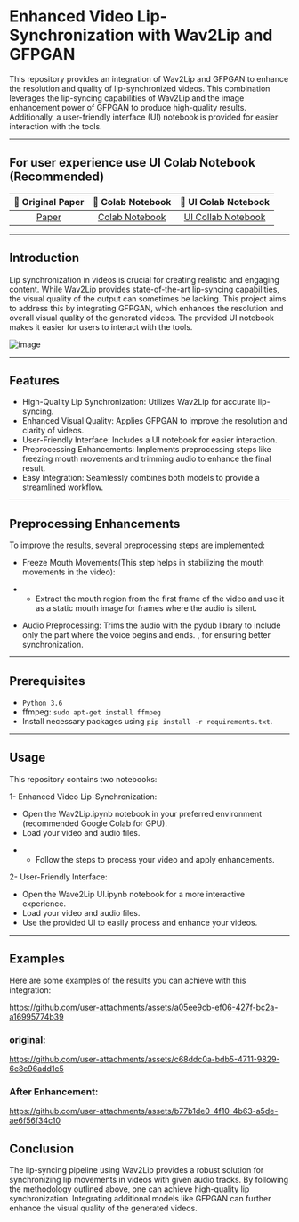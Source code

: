 # Enhanced Video Lip-Synchronization with Wav2Lip and GFPGAN

This repository provides an integration of Wav2Lip and GFPGAN to enhance the resolution and quality of lip-synchronized videos. This combination leverages the lip-syncing capabilities of Wav2Lip and the image enhancement power of GFPGAN to produce high-quality results. Additionally, a user-friendly interface (UI) notebook is provided for easier interaction with the tools.

-------------------------------------------------------------------------------------
## For user experience use UI Colab Notebook (Recommended)
|📑 Original Paper|📔 Colab Notebook |📔 UI Colab Notebook 
|:-:|:-:|:-:|
[Paper](http://arxiv.org/abs/2008.10010) |  [Colab Notebook](https://colab.research.google.com/drive/1A2lF-OfXBu1k2SsGnQiCZBTmpi-PSDZR?usp=sharing)| [UI Collab Notebook](https://colab.research.google.com/drive/1_6DpJnzU35Rew0LHUJUL2lKD4o-biY5M?usp=sharing)

-------------------------------------------------------------------------------------

## Introduction
Lip synchronization in videos is crucial for creating realistic and engaging content. While Wav2Lip provides state-of-the-art lip-syncing capabilities, the visual quality of the output can sometimes be lacking. This project aims to address this by integrating GFPGAN, which enhances the resolution and overall visual quality of the generated videos. The provided UI notebook makes it easier for users to interact with the tools.

![image](https://github.com/user-attachments/assets/693225f3-ad94-41fa-9302-126e947d91dd)

--------------

## Features
- High-Quality Lip Synchronization: Utilizes Wav2Lip for accurate lip-syncing.
- Enhanced Visual Quality: Applies GFPGAN to improve the resolution and clarity of videos.
- User-Friendly Interface: Includes a UI notebook for easier interaction.
- Preprocessing Enhancements: Implements preprocessing steps like freezing mouth movements and trimming audio to enhance the final result.
- Easy Integration: Seamlessly combines both models to provide a streamlined workflow.
-----------------------------
## Preprocessing Enhancements
To improve the results, several preprocessing steps are implemented:

- Freeze Mouth Movements(This step helps in stabilizing the mouth movements in the video):
* *  Extract the mouth region from the first frame of the video and use it as a static mouth image for frames where the audio is silent.
- Audio Preprocessing: Trims the audio with the pydub library to include only the part where the voice begins and ends. , for ensuring better synchronization.
    
-------------------------
## Prerequisites

- `Python 3.6` 
- ffmpeg: `sudo apt-get install ffmpeg`
- Install necessary packages using `pip install -r requirements.txt`. 
-------------------------------------------------------------
## Usage
This repository contains two notebooks:

1- Enhanced Video Lip-Synchronization:

- Open the Wav2Lip.ipynb notebook in your preferred environment (recommended Google Colab for GPU).
- Load your video and audio files.
* - Follow the steps to process your video and apply enhancements.
    
2- User-Friendly Interface:

- Open the Wave2Lip UI.ipynb notebook for a more interactive experience.
- Load your video and audio files.
- Use the provided UI to easily process and enhance your videos.

----------------------------------------
## Examples
Here are some examples of the results you can achieve with this integration:


https://github.com/user-attachments/assets/a05ee9cb-ef06-427f-bc2a-a16995774b39


### **original:**

https://github.com/user-attachments/assets/c68ddc0a-bdb5-4711-9829-6c8c96add1c5

### **After Enhancement:**



https://github.com/user-attachments/assets/b77b1de0-4f10-4b63-a5de-ae6f56f34c10




## Conclusion 
The lip-syncing pipeline using Wav2Lip provides a robust solution for synchronizing lip 
movements in videos with given audio tracks. By following the methodology outlined above, 
one can achieve high-quality lip synchronization. Integrating additional models like GFPGAN can 
further enhance the visual quality of the generated videos.






